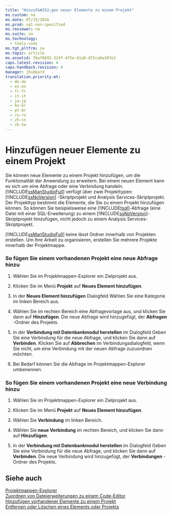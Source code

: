 ```yaml
---
title: "Hinzuf&#252;gen neuer Elemente zu einem Projekt"
ms.custom: na
ms.date: 07/15/2016
ms.prod: sql-non-specified
ms.reviewer: na
ms.suite: na
ms.technology: 
  - tools-ssms
ms.tgt_pltfrm: na
ms.topic: article
ms.assetid: 76af8692-324f-4f5e-b1a0-d72ca8a107e3
caps.latest.revision: 4
caps.handback.revision: 4
manager: jhubbard
translation.priority.mt: 
  - de-de
  - es-es
  - fr-fr
  - it-it
  - ja-jp
  - ko-kr
  - pt-br
  - ru-ru
  - zh-cn
  - zh-tw
---
```

# Hinzuf&#252;gen neuer Elemente zu einem Projekt
Sie können neue Elemente zu einem Projekt hinzufügen, um die Funktionalität der Anwendung zu erweitern. Bei einem neuen Element kann es sich um eine Abfrage oder eine Verbindung handeln. [!INCLUDE[ssManStudioFull](../content/includes/ssManStudioFull_md.md)] verfügt über zwei Projekttypen: [!INCLUDE[ssNoVersion](../content/includes/ssNoVersion_md.md)] -Skriptprojekt und Analysis Services-Skriptprojekt. Der Projekttyp bestimmt die Elemente, die Sie zu einem Projekt hinzufügen können. So können Sie beispielsweise eine [!INCLUDE[tsql](../content/includes/tsql_md.md)]-Abfrage (eine Datei mit einer SQL-Erweiterung) zu einem [!INCLUDE[ssNoVersion](../content/includes/ssNoVersion_md.md)]-Skriptprojekt hinzufügen, nicht jedoch zu einem Analysis Services-Skriptprojekt.  
  
[!INCLUDE[ssManStudioFull](../content/includes/ssManStudioFull_md.md)] keine lässt Ordner innerhalb von Projekten erstellen. Um Ihre Arbeit zu organisieren, erstellen Sie mehrere Projekte innerhalb der Projektmappe.  
  
### So fügen Sie einem vorhandenen Projekt eine neue Abfrage hinzu  
  
1.  Wählen Sie im Projektmappen-Explorer ein Zielprojekt aus.  
  
2.  Klicken Sie im Menü **Projekt** auf **Neues Element hinzufügen**.  
  
3.  In der **Neues Element hinzufügen** Dialogfeld Wählen Sie eine Kategorie im linken Bereich aus.  
  
4.  Wählen Sie im rechten Bereich eine Abfragevorlage aus, und klicken Sie dann auf **Hinzufügen**. Die neue Abfrage wird hinzugefügt, der **Abfragen** -Ordner des Projekts.  
  
5.  In der **Verbindung mit Datenbankmodul herstellen** im Dialogfeld Geben Sie eine Verbindung für die neue Abfrage, und klicken Sie dann auf **Verbinden**. Klicken Sie auf **Abbrechen** im Verbindungsdialogfeld, wenn Sie nicht, um eine Verbindung mit der neuen Abfrage zuzuordnen möchten.  
  
6.  Bei Bedarf können Sie die Abfrage im Projektmappen-Explorer umbenennen.  
  
### So fügen Sie einem vorhandenen Projekt eine neue Verbindung hinzu  
  
1.  Wählen Sie im Projektmappen-Explorer ein Zielprojekt aus.  
  
2.  Klicken Sie im Menü **Projekt** auf **Neues Element hinzufügen**.  
  
3.  Wählen Sie **Verbindung** im linken Bereich.  
  
4.  Wählen Sie **neue Verbindung** im rechten Bereich, und klicken Sie dann auf **Hinzufügen**.  
  
5.  In der **Verbindung mit Datenbankmodul herstellen** im Dialogfeld Geben Sie eine Verbindung für die neue Abfrage, und klicken Sie dann auf **Verbinden**. Die neue Verbindung wird hinzugefügt, der **Verbindungen** -Ordner des Projekts.  
  
## Siehe auch  
[Projektmappen-Explorer](../content/Solution-Explorer.md)  
[Zuordnen von Dateierweiterungen zu einem Code-Editor](assetId:///193630f4-93de-4950-8f36-68702531f925)  
[Hinzufügen vorhandener Elemente zu einem Projekt](../content/Add-Existing-Items-to-a-Project.md)  
[Entfernen oder Löschen eines Elements oder Projekts](../content/Remove-or-Delete-an-Item-or-Project.md)  
  
